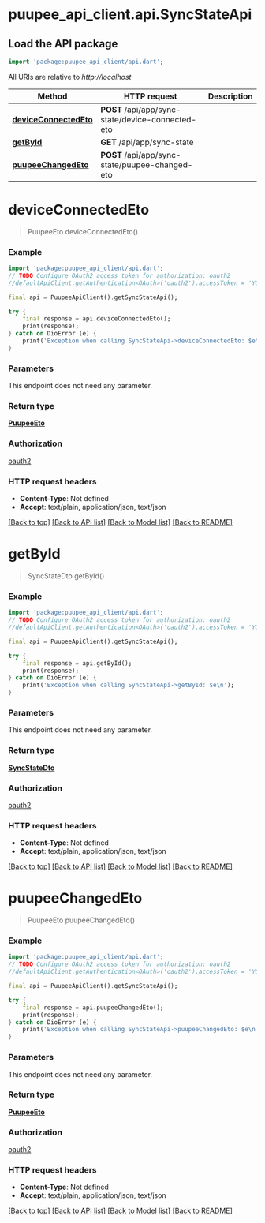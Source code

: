 # puupee_api_client.api.SyncStateApi

## Load the API package
```dart
import 'package:puupee_api_client/api.dart';
```

All URIs are relative to *http://localhost*

Method | HTTP request | Description
------------- | ------------- | -------------
[**deviceConnectedEto**](SyncStateApi.md#deviceconnectedeto) | **POST** /api/app/sync-state/device-connected-eto | 
[**getById**](SyncStateApi.md#getbyid) | **GET** /api/app/sync-state | 
[**puupeeChangedEto**](SyncStateApi.md#puupeechangedeto) | **POST** /api/app/sync-state/puupee-changed-eto | 


# **deviceConnectedEto**
> PuupeeEto deviceConnectedEto()



### Example
```dart
import 'package:puupee_api_client/api.dart';
// TODO Configure OAuth2 access token for authorization: oauth2
//defaultApiClient.getAuthentication<OAuth>('oauth2').accessToken = 'YOUR_ACCESS_TOKEN';

final api = PuupeeApiClient().getSyncStateApi();

try {
    final response = api.deviceConnectedEto();
    print(response);
} catch on DioError (e) {
    print('Exception when calling SyncStateApi->deviceConnectedEto: $e\n');
}
```

### Parameters
This endpoint does not need any parameter.

### Return type

[**PuupeeEto**](PuupeeEto.md)

### Authorization

[oauth2](../README.md#oauth2)

### HTTP request headers

 - **Content-Type**: Not defined
 - **Accept**: text/plain, application/json, text/json

[[Back to top]](#) [[Back to API list]](../README.md#documentation-for-api-endpoints) [[Back to Model list]](../README.md#documentation-for-models) [[Back to README]](../README.md)

# **getById**
> SyncStateDto getById()



### Example
```dart
import 'package:puupee_api_client/api.dart';
// TODO Configure OAuth2 access token for authorization: oauth2
//defaultApiClient.getAuthentication<OAuth>('oauth2').accessToken = 'YOUR_ACCESS_TOKEN';

final api = PuupeeApiClient().getSyncStateApi();

try {
    final response = api.getById();
    print(response);
} catch on DioError (e) {
    print('Exception when calling SyncStateApi->getById: $e\n');
}
```

### Parameters
This endpoint does not need any parameter.

### Return type

[**SyncStateDto**](SyncStateDto.md)

### Authorization

[oauth2](../README.md#oauth2)

### HTTP request headers

 - **Content-Type**: Not defined
 - **Accept**: text/plain, application/json, text/json

[[Back to top]](#) [[Back to API list]](../README.md#documentation-for-api-endpoints) [[Back to Model list]](../README.md#documentation-for-models) [[Back to README]](../README.md)

# **puupeeChangedEto**
> PuupeeEto puupeeChangedEto()



### Example
```dart
import 'package:puupee_api_client/api.dart';
// TODO Configure OAuth2 access token for authorization: oauth2
//defaultApiClient.getAuthentication<OAuth>('oauth2').accessToken = 'YOUR_ACCESS_TOKEN';

final api = PuupeeApiClient().getSyncStateApi();

try {
    final response = api.puupeeChangedEto();
    print(response);
} catch on DioError (e) {
    print('Exception when calling SyncStateApi->puupeeChangedEto: $e\n');
}
```

### Parameters
This endpoint does not need any parameter.

### Return type

[**PuupeeEto**](PuupeeEto.md)

### Authorization

[oauth2](../README.md#oauth2)

### HTTP request headers

 - **Content-Type**: Not defined
 - **Accept**: text/plain, application/json, text/json

[[Back to top]](#) [[Back to API list]](../README.md#documentation-for-api-endpoints) [[Back to Model list]](../README.md#documentation-for-models) [[Back to README]](../README.md)

